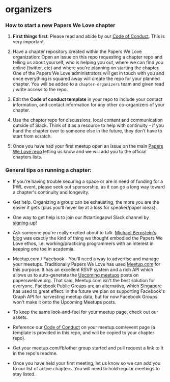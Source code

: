 # organizers

### How to start a new Papers We Love chapter

1. **First things first**: Please read and abide by our [Code of Conduct](https://github.com/papers-we-love/papers-we-love/blob/master/CODE_OF_CONDUCT.md). This is very important.

1. Have a chapter repository created within the Papers We Love organization: Open an issue on this repo requesting a chapter repo and telling us about yourself, who is helping you out, where we can find you online (twitter, etc) and where you're planning on starting the chapter. One of the Papers We Love administrators will get in touch with you and once everything is squared away will create the repo for your planned chapter. You will be added to a `chapter-organizers` team and given read / write access to the repo.

1. Edit the **Code of conduct template** in your repo to include your contact information, and contact information for any other co-organizers of your chapter.

1. Use the chapter repo for discussions, local content and communication outside of Slack. Think of it as a resource to help with continuity - if you hand the chapter over to someone else in the future, they don't have to start from scratch.

1. Once you have had your first meetup open an issue on the main [Papers We Love repo](https://github.com/papers-we-love/papers-we-love) letting us know and we will add you to the official chapters lists.

### General tips on running a chapter:

* If you're having trouble securing a space or are in need of funding for a PWL event, please seek out sponsorship, as it can go a long way toward a chapter's continuity and longevity.

* Get help. Organizing a group can be exhausting, the more you are the easier it gets (plus you'll never be at a loss for speaker/paper ideas).

* One way to get help is to join our #startingapwl Slack channel by [signing-up](http://papersweloveslack.herokuapp.com/)!

* Ask someone you're really excited about to talk. [Michael Bernstein's blog](http://michaelrbernste.in/) was exactly the kind of thing we thought embodied the Papers We Love ethos, i.e. working/practicing programmers with an interest in keeping one toe in academia.

* Meetup.com / Facebook - You'll need a way to advertise and manage your meetups. Traditionally Papers We Love has used [Meetup.com](https://secure.meetup.com/create/) for this purpose. It has an excellent RSVP system and a rich API which allows us to auto-generate the [Upcoming meetups](http://paperswelove.org/tags/chapters/) posts on paperswelove.org. That said, Meetup.com isn't the best solution for everyone. Facebook Public Groups are an alternative, which [Singapore](https://www.facebook.com/groups/paperswelovesg/) has used to great effect. In the future we plan on supporting Facebook's Graph API for harvesting meetup data, but for now Facebook Groups won't make it onto the Upcoming Meetups posts.

* To keep the same look-and-feel for your meetup page, check out our assets.

* Reference our [Code of Conduct](https://github.com/papers-we-love/papers-we-love/blob/master/CODE_OF_CONDUCT.md) on your meetup.com/event page (a template is provided in this repo, and will be copied to your chapter repo).

* Get your meetup.com/fb/other group started and pull request a link to it in the repo's readme.

* Once you have held your first meeting, let us know so we can add you to our list of active chapters. You will need to hold regular meetings to stay listed.
